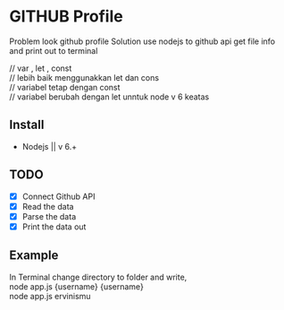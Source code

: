 # GITHUB Profile

Problem look github profile
Solution use nodejs to github api get file 
info and print out to terminal

// var , let , const  
// lebih baik menggunakkan let dan cons  
// variabel tetap dengan const  
// variabel berubah dengan let unntuk node v 6 keatas  

## Install
- Nodejs || v 6.+

## TODO
- [x] Connect Github API
- [x] Read the data
- [x] Parse the data
- [x] Print the data out

## Example
In Terminal change directory to folder and write,  
node app.js {username} {username}  
node app.js ervinismu
